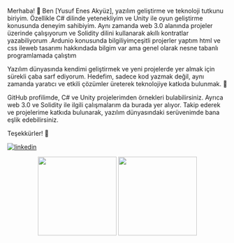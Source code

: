 Merhaba! 👋 Ben [Yusuf Enes Akyüz], yazılım geliştirme ve teknoloji tutkunu biriyim. Özellikle C# dilinde yetenekliyim ve Unity ile oyun geliştirme konusunda deneyim sahibiyim. Aynı zamanda web 3.0 alanında projeler üzerinde çalışıyorum ve Solidity dilini kullanarak akıllı kontratlar yazabiliyorum .Ardunio konusunda bilgiliyimçeşitli projerler yaptım html ve css ileweb tasarımı hakkındada bilgim var ama genel olarak nesne tabanlı programlamada çalıştım

Yazılım dünyasında kendimi geliştirmek ve yeni projelerde yer almak için sürekli çaba sarf ediyorum. Hedefim, sadece kod yazmak değil, aynı zamanda yaratıcı ve etkili çözümler üreterek teknolojiye katkıda bulunmak. 🚀

GitHub profilimde, C# ve Unity projelerimden örnekleri bulabilirsiniz. Ayrıca web 3.0 ve Solidity ile ilgili çalışmalarım da burada yer alıyor. Takip ederek ve projelerime katkıda bulunarak, yazılım dünyasındaki serüvenimde bana eşlik edebilirsiniz.

Teşekkürler! 🌟


[![linkedin](https://img.shields.io/badge/Linkedin-000000?style=for-the-badge&logo=Linkedin&logoColor=white)](https://www.linkedin.com/in/yusuf-enes-aky%C3%BCz-50373427b)

<p align="center">
      <img height="180em" src="https://github-readme-stats.vercel.app/api?username=YusufEnesAkyuz&theme=ambient_gradient&show_icons=true&count_private=true)"/>
      <img height="180em" src="https://github-readme-stats-eight-theta.vercel.app/api/top-langs/?username=YusufEnesAkyuz&layout=compact&langs_count=8&theme=ambient_gradient"/>
</p>
